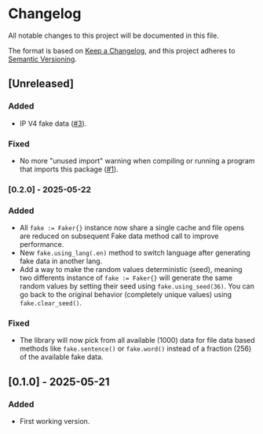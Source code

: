 # Changelog

All notable changes to this project will be documented in this file.

The format is based on [Keep a Changelog](https://keepachangelog.com/en/1.1.0/),
and this project adheres to [Semantic Versioning](https://semver.org/spec/v2.0.0.html).

## [Unreleased]

### Added

- IP V4 fake data ([#3](https://github.com/khalyomede/faker/issues/3)).

### Fixed

- No more "unused import" warning when compiling or running a program that imports this package ([#1](https://github.com/khalyomede/faker/issues/1)).

### [0.2.0] - 2025-05-22

### Added

- All `fake := Faker{}` instance now share a single cache and file opens are reduced on subsequent Fake data method call to improve performance.
- New `fake.using_lang(.en)` method to switch language after generating fake data in another lang.
- Add a way to make the random values deterministic (seed), meaning two differents instance of `fake := Faker{}` will generate the same random values by setting their seed using `fake.using_seed(36)`. You can go back to the original behavior (completely unique values) using `fake.clear_seed()`.

### Fixed

- The library will now pick from all available (1000) data for file data based methods like `fake.sentence()` or `fake.word()` instead of a fraction (256) of the available fake data.

## [0.1.0] - 2025-05-21

### Added

- First working version.
